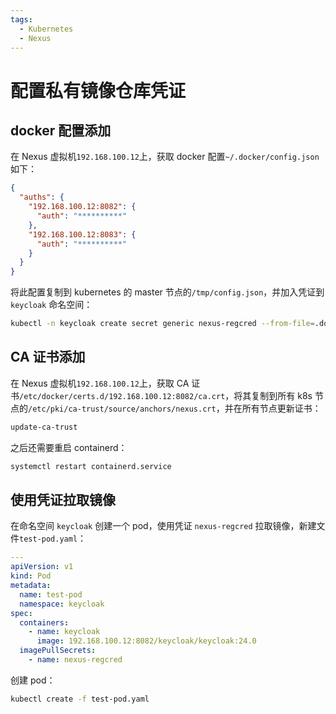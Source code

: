 ```yaml
---
tags:
  - Kubernetes
  - Nexus
---
```


# 配置私有镜像仓库凭证

## docker 配置添加

在 Nexus 虚拟机`192.168.100.12`上，获取 docker 配置`~/.docker/config.json`如下：

```json
{
  "auths": {
    "192.168.100.12:8082": {
      "auth": "**********"
    },
    "192.168.100.12:8083": {
      "auth": "**********"
    }
  }
}
```

将此配置复制到 kubernetes 的 master 节点的`/tmp/config.json`，并加入凭证到 `keycloak` 命名空间：

```bash
kubectl -n keycloak create secret generic nexus-regcred --from-file=.dockerconfigjson=/tmp/config.json --type=kubernetes.io/dockerconfigjson
```

## CA 证书添加

在 Nexus 虚拟机`192.168.100.12`上，获取 CA 证书`/etc/docker/certs.d/192.168.100.12:8082/ca.crt`，将其复制到所有 k8s 节点的`/etc/pki/ca-trust/source/anchors/nexus.crt`，并在所有节点更新证书：

```bash
update-ca-trust
```

之后还需要重启 containerd：

```bash
systemctl restart containerd.service
```

## 使用凭证拉取镜像

在命名空间 `keycloak` 创建一个 pod，使用凭证 `nexus-regcred` 拉取镜像，新建文件`test-pod.yaml`：

```yaml title="test-pod.yaml"
---
apiVersion: v1
kind: Pod
metadata:
  name: test-pod
  namespace: keycloak
spec:
  containers:
    - name: keycloak
      image: 192.168.100.12:8082/keycloak/keycloak:24.0
  imagePullSecrets:
    - name: nexus-regcred
```

创建 pod：

```bash
kubectl create -f test-pod.yaml
```
